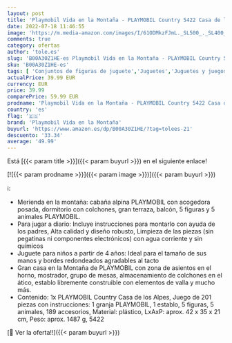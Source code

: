```yaml
---
layout: post
title: 'Playmobil Vida en la Montaña - PLAYMOBIL Country 5422 Casa de los Alpes  Juguetes para niños a partir de 4 años'
date: 2022-07-18 11:46:55
image: 'https://m.media-amazon.com/images/I/61ODMkzFJmL._SL500_._SL400_.jpg'
comments: true
category: ofertas
author: 'tole.es'
slug: 'B00A30Z1HE-es Playmobil Vida en la Montaña - PLAYMOBIL Country 5422 Casa...'
sku: 'B00A30Z1HE-es'
tags: [ 'Conjuntos de figuras de juguete','Juguetes','Juguetes y juegos','Muñecas y accesorios','Muñecos y figuras','playmobil','playmobil vida en la montaña','🇪🇸', ]
actualPrice: 39.99 EUR
currency: EUR
price: 39.99
comparePrice: 59.99 EUR
prodname: 'Playmobil Vida en la Montaña - PLAYMOBIL Country 5422 Casa de los Alpes  Juguetes para niños a partir de 4 años'
country: 'es'
flag: '🇪🇸'
brand: 'Playmobil Vida en la Montaña'
buyurl: 'https://www.amazon.es/dp/B00A30Z1HE/?tag=tolees-21'
descuento: '33.34'
average: '49.99'
---
```


Está [{{< param title >}}]({{< param buyurl >}}) en el siguiente enlace!

[![{{< param prodname >}}]({{< param image >}})]({{< param buyurl >}})

ℹ️:

- Merienda en la montaña: cabaña alpina PLAYMOBIL con acogedora posada, dormitorio con colchones, gran terraza, balcón, 5 figuras y 5 animales PLAYMOBIL.
- Para jugar a diario: Incluye instrucciones para montarlo con ayuda de los padres, Alta calidad y diseño robusto, Limpieza de las piezas (sin pegatinas ni componentes electrónicos) con agua corriente y sin químicos
- Juguete para niños a partir de 4 años: Ideal para el tamaño de sus manos y bordes redondeados agradables al tacto
- Gran casa en la Montaña de PLAYMOBIL con zona de asientos en el horno, mostrador, grupo de mesas, almacenamiento de colchones en el ático, establo libremente construible con elementos de valla y mucho más.
- Contenido: 1x PLAYMOBIL Country Casa de los Alpes, Juego de 201 piezas con instrucciones: 1 granja PLAYMOBIL, 1 establo, 5 figuras, 5 animales, 189 accesorios, Material: plástico, LxAxP: aprox. 42 x 35 x 21 cm, Peso: aprox. 1487 g, 5422

[🛒 Ver la oferta!!]({{< param buyurl >}})
